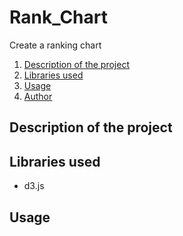 # Rank_Chart
 Create a ranking chart
<ol>
   <li><a href="#head1"> Description of the project</a>
   <li><a href="#head2"> Libraries used </a>
   <li><a href="#head3"> Usage </a>
   <li><a href="#head4"> Author </a>
</ol>



<p id="head1"> <h2> Description of the project </h2></p>


<p id="head2"> <h2> Libraries used </h2> </p>

<ul>
 <li> d3.js
</ul>

<p id="head3"> <h2> Usage </h2> </p>


<p id="head4> <h2> Author </a>
